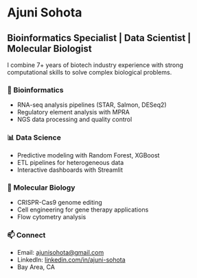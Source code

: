 # Ajuni Sohota
## Bioinformatics Specialist | Data Scientist | Molecular Biologist

I combine 7+ years of biotech industry experience with strong computational skills to solve complex biological problems.

### 🧬 Bioinformatics
- RNA-seq analysis pipelines (STAR, Salmon, DESeq2)
- Regulatory element analysis with MPRA
- NGS data processing and quality control

### 📊 Data Science
- Predictive modeling with Random Forest, XGBoost
- ETL pipelines for heterogeneous data
- Interactive dashboards with Streamlit

### 🧫 Molecular Biology
- CRISPR-Cas9 genome editing
- Cell engineering for gene therapy applications
- Flow cytometry analysis

### 📫 Connect
- Email: ajunisohota@gmail.com
- LinkedIn: [linkedin.com/in/ajuni-sohota](https://linkedin.com/in/ajuni-sohota)
- Bay Area, CA

